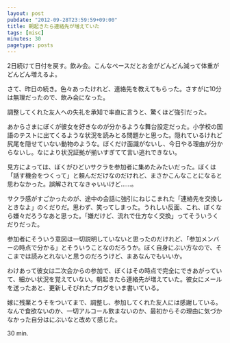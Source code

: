 ```yaml
---
layout: post
pubdate: "2012-09-28T23:59:59+09:00"
title: 朝起きたら連絡先が増えていた
tags: [misc]
minutes: 30
pagetype: posts
---
```

2日続けて日付を戻す。飲み会。こんなペースだとお金がどんどん減って体重がどんどん増えるよ。

さて、昨日の続き。色々あったけれど、連絡先を教えてもらった。さすがに10分は無理だったので、飲み会になった。

調整してくれた友人への失礼を承知で率直に言うと、驚くほど強引だった。

あからさまにぼくが彼女を好きなのが分かるような舞台設定だった。小学校の国語のテストに出てくるような状況を読みとる問題かと思った。隠れているけれど尻尾を隠せていない動物のような。ぼくだけ面識がないし、今日やる理由が分からないし。なにより状況証拠が揃いすぎてて言い逃れできない。

見方によっては、ぼくがひどいサクラを参加者に集めたみたいだった。ぼくは「話す機会をつくって」と頼んだだけなのだけれど、まさかこんなことになると思わなかった。誤解されてなきゃいいけど……。

サクラ感がすごかったのが、途中の会話に強引にねじこまれた「連絡先を交換しときなよ」のくだりだ。思わず、笑ってしまった。うれしい反面、これ、ぼくなら嫌々だろうなあと思った。「嫌だけど、流れで仕方なく交換」ってそういうくだりだった。

参加者にそういう意図は一切説明していないと思ったのだけれど、「参加メンバーの時点で分かる」とそういうことなのだろうか。ぼく自身にぶい方なので、そこまでは読みとれないと思うのだろうけど、まあなんでもいいか。

わけあって彼女は二次会からの参加で、ぼくはその時点で完全にできあがっていて、細かい状況を覚えていない。朝起きたら連絡先が増えていた。彼女にメールを送ったあと、更新しそびれたブログをいま書いている。

嫁に残業とうそをついてまで、調整し、参加してくれた友人には感謝している。なんで食欲ないのか、一切アルコール飲まないのか、最初からその理由に気づかなかった自分はにぶいなと改めて感じた。

30 min.
